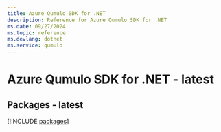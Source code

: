 ```yaml
---
title: Azure Qumulo SDK for .NET
description: Reference for Azure Qumulo SDK for .NET
ms.date: 09/27/2024
ms.topic: reference
ms.devlang: dotnet
ms.service: qumulo
---
```

# Azure Qumulo SDK for .NET - latest
## Packages - latest
[!INCLUDE [packages](qumulo-index.md)]